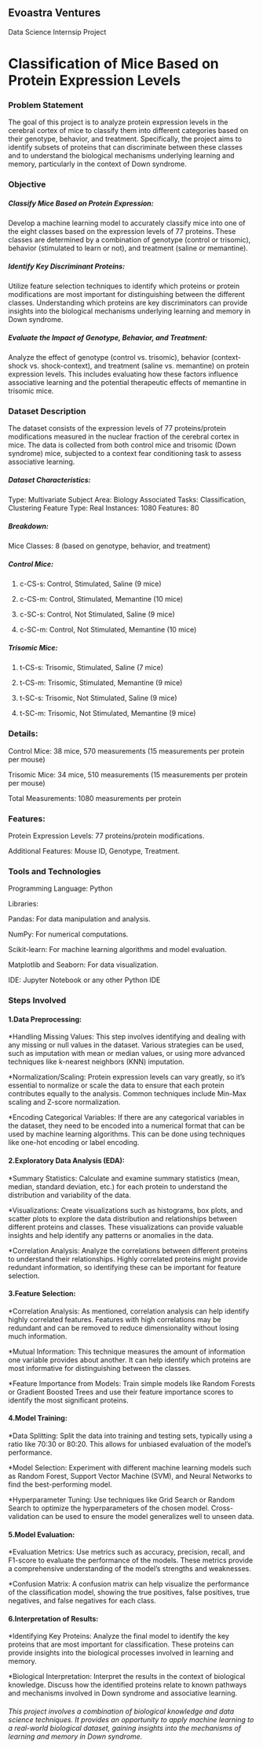 ## Evoastra Ventures
Data Science Internsip Project 
# Classification of Mice Based on Protein Expression Levels
### Problem Statement

The goal of this project is to analyze protein expression levels in the cerebral cortex of mice to classify them into different categories based on their genotype, behavior, and treatment. Specifically, the project aims to identify subsets of proteins that can discriminate between these classes and to understand the biological mechanisms underlying learning and memory, particularly in the context of Down syndrome.

### Objective

##### Classify Mice Based on Protein Expression:
Develop a machine learning model to accurately classify mice into one of the eight classes based on the expression levels of 77 proteins. These classes are determined by a combination of genotype (control or trisomic), behavior (stimulated to learn or not), and treatment (saline or memantine).

##### Identify Key Discriminant Proteins: 
Utilize feature selection techniques to identify which proteins or protein modifications are most important for distinguishing between the different classes. Understanding which proteins are key discriminators can provide insights into the biological mechanisms underlying learning and memory in Down syndrome.

##### Evaluate the Impact of Genotype, Behavior, and Treatment: 
Analyze the effect of genotype (control vs. trisomic), behavior (context-shock vs. shock-context), and treatment (saline vs. memantine) on protein expression levels. This includes evaluating how these factors influence associative learning and the potential therapeutic effects of memantine in trisomic mice.


### Dataset Description

The dataset consists of the expression levels of 77 proteins/protein modifications measured in the nuclear fraction of the cerebral cortex in mice. The data is collected from both control mice and trisomic (Down syndrome) mice, subjected to a context fear conditioning task to assess associative learning.

##### Dataset Characteristics:
Type: Multivariate
    Subject Area: Biology
    Associated Tasks: Classification, Clustering
    Feature Type: Real
    Instances: 1080
Features: 80

##### Breakdown:
Mice Classes: 8 (based on genotype, behavior, and treatment)
##### Control Mice:
    
1. c-CS-s: Control, Stimulated, Saline (9 mice)

2. c-CS-m: Control, Stimulated, Memantine (10 mice)

3. c-SC-s: Control, Not Stimulated, Saline (9 mice)

4. c-SC-m: Control, Not Stimulated, Memantine (10 mice)

##### Trisomic Mice:

1. t-CS-s: Trisomic, Stimulated, Saline (7 mice)

2. t-CS-m: Trisomic, Stimulated, Memantine (9 mice)

3. t-SC-s: Trisomic, Not Stimulated, Saline (9 mice)

4. t-SC-m: Trisomic, Not Stimulated, Memantine (9 mice)

### Details:

Control Mice: 38 mice, 570 measurements (15 measurements per protein per mouse)
    
Trisomic Mice: 34 mice, 510 measurements (15 measurements per protein per mouse)

Total Measurements: 1080 measurements per protein

### Features:

Protein Expression Levels: 77 proteins/protein modifications.

Additional Features: Mouse ID, Genotype, Treatment.

### Tools and Technologies

Programming Language: Python

Libraries:

Pandas: For data manipulation and analysis.

NumPy: For numerical computations.

Scikit-learn: For machine learning algorithms and model evaluation.

Matplotlib and Seaborn: For data visualization.

IDE: Jupyter Notebook or any other Python IDE

### Steps Involved

#### 1.Data Preprocessing:

*Handling Missing Values: This step involves identifying and dealing with any missing or null values in the dataset. Various strategies can be used, such as imputation with mean or median values, or using more advanced techniques like k-nearest neighbors (KNN) imputation.

*Normalization/Scaling: Protein expression levels can vary greatly, so it’s essential to normalize or scale the data to ensure that each protein contributes equally to the analysis. Common techniques include Min-Max scaling and Z-score normalization.

*Encoding Categorical Variables: If there are any categorical variables in the dataset, they need to be encoded into a numerical format that can be used by machine learning algorithms. This can be done using techniques like one-hot encoding or label encoding.

#### 2.Exploratory Data Analysis (EDA):

*Summary Statistics: Calculate and examine summary statistics (mean, median, standard deviation, etc.) for each protein to understand the distribution and variability of the data.

*Visualizations: Create visualizations such as histograms, box plots, and scatter plots to explore the data distribution and relationships between different proteins and classes. These visualizations can provide valuable insights and help identify any patterns or anomalies in the data.

*Correlation Analysis: Analyze the correlations between different proteins to understand their relationships. Highly correlated proteins might provide redundant information, so identifying these can be important for feature selection.

#### 3.Feature Selection:

*Correlation Analysis: As mentioned, correlation analysis can help identify highly correlated features. Features with high correlations may be redundant and can be removed to reduce dimensionality without losing much information.

*Mutual Information: This technique measures the amount of information one variable provides about another. It can help identify which proteins are most informative for distinguishing between the classes.

*Feature Importance from Models: Train simple models like Random Forests or Gradient Boosted Trees and use their feature importance scores to identify the most significant proteins.

#### 4.Model Training:

*Data Splitting: Split the data into training and testing sets, typically using a ratio like 70:30 or 80:20. This allows for unbiased evaluation of the model’s performance.

*Model Selection: Experiment with different machine learning models such as Random Forest, Support Vector Machine (SVM), and Neural Networks to find the best-performing model.

*Hyperparameter Tuning: Use techniques like Grid Search or Random Search to optimize the hyperparameters of the chosen model. Cross-validation can be used to ensure the model generalizes well to unseen data.

#### 5.Model Evaluation:

*Evaluation Metrics: Use metrics such as accuracy, precision, recall, and F1-score to evaluate the performance of the models. These metrics provide a comprehensive understanding of the model’s strengths and weaknesses.

*Confusion Matrix: A confusion matrix can help visualize the performance of the classification model, showing the true positives, false positives, true negatives, and false negatives for each class.

#### 6.Interpretation of Results:

*Identifying Key Proteins: Analyze the final model to identify the key proteins that are most important for classification. These proteins can provide insights into the biological processes involved in learning and memory.

*Biological Interpretation: Interpret the results in the context of biological knowledge. Discuss how the identified proteins relate to known pathways and mechanisms involved in Down syndrome and associative learning.

###### This project involves a combination of biological knowledge and data science techniques. It provides an opportunity to apply machine learning to a real-world biological dataset, gaining insights into the mechanisms of learning and memory in Down syndrome.
